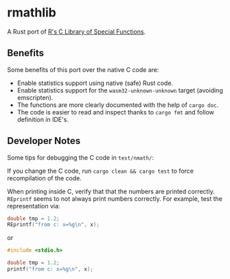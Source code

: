 # rmathlib

A Rust port of [R's C Library of Special Functions](https://cran.r-project.org/doc/manuals/r-release/R-admin.html#The-standalone-Rmath-library).

## Benefits

Some benefits of this port over the native C code are:

- Enable statistics support using native (safe) Rust code.
- Enable statistics support for the `wasm32-unknown-unknown` target (avoiding emscripten).
- The functions are more clearly documented with the help of `cargo doc`.
- The code is easier to read and inspect thanks to `cargo fmt` and follow definition in IDE's.

## Developer Notes

Some tips for debugging the C code in `test/nmath/`:

If you change the C code, run `cargo clean && cargo test` to force recompilation of the code.

When printing inside C, verify that that the numbers are printed correctly.
`REprintf` seems to not always print numbers correctly.
For example, test the representation via:

```c
double tmp = 1.2;
REprintf("from c: x=%g\n", x);
```

or

```c
#include <stdio.h>

double tmp = 1.2;
printf("from c: x=%g\n", x);
```

